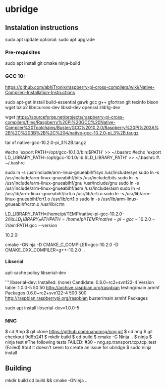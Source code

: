 # ubridge


## Instalation instructions

sudo apt update
optional:
sudo apt upgrade

### Pre-requisites 

sudo apt install git cmake ninja-build


### GCC 10:

https://github.com/abhiTronix/raspberry-pi-cross-compilers/wiki/Native-Compiler:-Installation-Instructions

sudo apt-get install build-essential gawk gcc g++ gfortran git texinfo bison  wget bzip2 libncurses-dev libssl-dev openssl zlib1g-dev

wget https://sourceforge.net/projects/raspberry-pi-cross-compilers/files/Raspberry%20Pi%20GCC%20Native-Compiler%20Toolchains/Buster/GCC%2010.2.0/Raspberry%20Pi%203A%2B%2C%203B%2B%2C%204/native-gcc-10.2.0-pi_3%2B.tar.gz

tar xf native-gcc-10.2.0-pi_3%2B.tar.gz

#echo 'export PATH=/opt/gcc-10.1.0/bin:$PATH' >> ~/.bashrc
#echo 'export LD_LIBRARY_PATH=/opt/gcc-10.1.0/lib:$LD_LIBRARY_PATH' >> ~/.bashrc
#. ~/.bashrc

sudo ln -s /usr/include/arm-linux-gnueabihf/sys /usr/include/sys
sudo ln -s /usr/include/arm-linux-gnueabihf/bits /usr/include/bits
sudo ln -s /usr/include/arm-linux-gnueabihf/gnu /usr/include/gnu
sudo ln -s /usr/include/arm-linux-gnueabihf/asm /usr/include/asm
sudo ln -s /usr/lib/arm-linux-gnueabihf/crti.o /usr/lib/crti.o
sudo ln -s /usr/lib/arm-linux-gnueabihf/crt1.o /usr/lib/crt1.o
sudo ln -s /usr/lib/arm-linux-gnueabihf/crtn.o /usr/lib/crtn


LD_LIBRARY_PATH=/home/pi/TEMP/native-pi-gcc-10.2.0-2/lib:$LD_LIBRARY_PATH
PATH=/home/pi/TEMP/native-pi-gcc-10.2.0-2/bin:$PATH
gcc --version

10.2.0:

cmake -GNinja -D CMAKE_C_COMPILER=gcc-10.2.0 -D CMAKE_CXX_COMPILER=g++-10.2.0 ..

#### Libserial

apt-cache policy libserial-dev

'''
libserial-dev:
  Installed: (none)
  Candidate: 0.6.0~rc2+svn122-4
  Version table:
     1.0.0-5 50
         50 http://archive.raspbian.org/raspbian testing/main armhf Packages
     0.6.0~rc2+svn122-4 500
        500 http://raspbian.raspberrypi.org/raspbian buster/main armhf Packages

sudo apt install libserial-dev=1.0.0-5

### NNG
  $ cd /tmp
  $ git clone https://github.com/nanomsg/nng.git
  $ cd nng
  $ git checkout 9d6b241
  $ mkdir build
  $ cd build
  $ cmake -G Ninja ..
  $ ninja
  $ ninja test #The following tests FAILED:
				 #30 - nng.sp.transport.tcp.tcp_test (Failed)
				 #but it doesn't seem to create an issue for ubridge
  $ sudo ninja install

## Building

mkdir build 
cd build && cmake -GNinja ..
